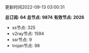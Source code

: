 更新时间2022-09-13 03:00:31

**总订阅: 64**
**总节点: 9874**
**有效节点: 2026**
- ss节点: 325
- v2ray节点: 1594
- ssr节点: 9
- trojan节点: 98
